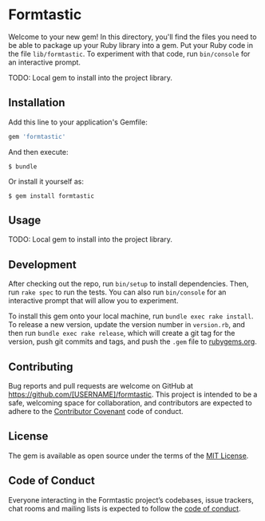 # Formtastic

Welcome to your new gem! In this directory, you'll find the files you need to be able to package up your Ruby library into a gem. Put your Ruby code in the file `lib/formtastic`. To experiment with that code, run `bin/console` for an interactive prompt.

TODO: Local gem to install into the project library.

## Installation

Add this line to your application's Gemfile:

```ruby
gem 'formtastic'
```

And then execute:

    $ bundle

Or install it yourself as:

    $ gem install formtastic

## Usage

TODO: Local gem to install into the project library.


## Development

After checking out the repo, run `bin/setup` to install dependencies. Then, run `rake spec` to run the tests. You can also run `bin/console` for an interactive prompt that will allow you to experiment.

To install this gem onto your local machine, run `bundle exec rake install`. To release a new version, update the version number in `version.rb`, and then run `bundle exec rake release`, which will create a git tag for the version, push git commits and tags, and push the `.gem` file to [rubygems.org](https://rubygems.org).

## Contributing

Bug reports and pull requests are welcome on GitHub at https://github.com/[USERNAME]/formtastic. This project is intended to be a safe, welcoming space for collaboration, and contributors are expected to adhere to the [Contributor Covenant](http://contributor-covenant.org) code of conduct.

## License

The gem is available as open source under the terms of the [MIT License](https://opensource.org/licenses/MIT).

## Code of Conduct

Everyone interacting in the Formtastic project’s codebases, issue trackers, chat rooms and mailing lists is expected to follow the [code of conduct](https://github.com/[USERNAME]/formtastic/blob/master/CODE_OF_CONDUCT.md).
